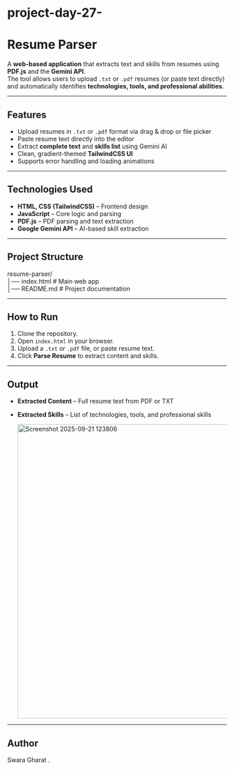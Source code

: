 # project-day-27-
# Resume Parser

A **web-based application** that extracts text and skills from resumes using **PDF.js** and the **Gemini API**.  
The tool allows users to upload `.txt` or `.pdf` resumes (or paste text directly) and automatically identifies **technologies, tools, and professional abilities**.  

---

## Features  

- Upload resumes in `.txt` or `.pdf` format via drag & drop or file picker  
- Paste resume text directly into the editor  
- Extract **complete text** and **skills list** using Gemini AI  
- Clean, gradient-themed **TailwindCSS UI**  
- Supports error handling and loading animations  

---

## Technologies Used  

- **HTML, CSS (TailwindCSS)** – Frontend design  
- **JavaScript** – Core logic and parsing  
- **PDF.js** – PDF parsing and text extraction  
- **Google Gemini API** – AI-based skill extraction  

---

## Project Structure  

resume-parser/  
│── index.html          # Main web app  
│── README.md           # Project documentation  

---

## How to Run  

1. Clone the repository.  
2. Open `index.html` in your browser.  
3. Upload a `.txt` or `.pdf` file, or paste resume text.  
4. Click **Parse Resume** to extract content and skills.  

---

## Output  

- **Extracted Content** – Full resume text from PDF or TXT  
- **Extracted Skills** – List of technologies, tools, and professional skills

  <img width="1112" height="675" alt="Screenshot 2025-09-21 123806" src="https://github.com/user-attachments/assets/7e08cc49-525b-4bce-85fb-429e81bec406" />


---

## Author  

Swara Gharat  . 
